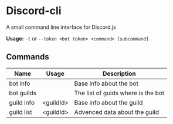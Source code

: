# Discord-cli

A small command line interface for Discord.js

**Usage:** `-t` or `--token <bot token> <command> [subcommand]`

## Commands

| Name       | Usage      | Description                        |
| ---------- | ---------- | ---------------------------------- |
| bot info   |            | Base info about the bot            |
| bot guilds |            | The list of guids where is the bot |
| guild info | \<guildId> | Base info about the guild          |
| guild list | \<guildId> | Advenced data about the guild      |

